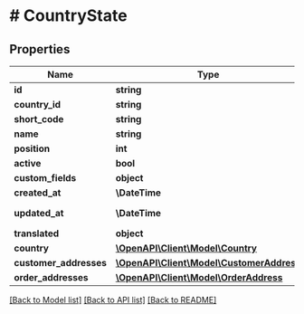 # # CountryState

## Properties

Name | Type | Description | Notes
------------ | ------------- | ------------- | -------------
**id** | **string** |  | [optional]
**country_id** | **string** |  |
**short_code** | **string** |  |
**name** | **string** |  |
**position** | **int** |  | [optional]
**active** | **bool** |  | [optional]
**custom_fields** | **object** |  | [optional]
**created_at** | **\DateTime** |  | [readonly]
**updated_at** | **\DateTime** |  | [optional] [readonly]
**translated** | **object** |  | [optional]
**country** | [**\OpenAPI\Client\Model\Country**](Country.md) |  | [optional]
**customer_addresses** | [**\OpenAPI\Client\Model\CustomerAddress**](CustomerAddress.md) |  | [optional]
**order_addresses** | [**\OpenAPI\Client\Model\OrderAddress**](OrderAddress.md) |  | [optional]

[[Back to Model list]](../../README.md#models) [[Back to API list]](../../README.md#endpoints) [[Back to README]](../../README.md)
